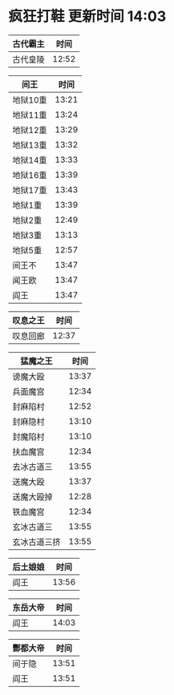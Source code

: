 # 疯狂打鞋 更新时间 14:03

| 古代霸主   | 时间    |
|--------|-------|
| 古代皇陵 | 12:52 |

| 间王   | 时间    |
|--------|-------|
| 地狱10重 | 13:21 |
| 地狱11重 | 13:24 |
| 地狱12重 | 13:29 |
| 地狱13重 | 13:32 |
| 地狱14重 | 13:33 |
| 地狱16重 | 13:39 |
| 地狱17重 | 13:43 |
| 地狱1重 | 13:39 |
| 地狱2重 | 12:49 |
| 地狱3重 | 13:13 |
| 地狱5重 | 12:57 |
| 间王不 | 13:47 |
| 闻王欧 | 13:47 |
| 阎王 | 13:47 |

| 叹息之王   | 时间    |
|--------|-------|
| 叹息回廊 | 12:37 |

| 猛魔之王   | 时间    |
|--------|-------|
| 谤魔大殴 | 13:37 |
| 兵面魔宫 | 12:34 |
| 封麻陷村 | 12:52 |
| 封麻隐村 | 13:10 |
| 封魔陷村 | 13:10 |
| 扶血魔宫 | 12:34 |
| 去冰古道三 | 13:55 |
| 送魔大殴 | 13:37 |
| 送魔大殴掉 | 12:28 |
| 铁血魔宫 | 12:34 |
| 玄冰古道三 | 13:55 |
| 玄冰古道三挤 | 13:55 |

| 后土娘娘   | 时间    |
|--------|-------|
| 阎王 | 13:56 |

| 东岳大帝   | 时间    |
|--------|-------|
| 阎王 | 14:03 |

| 酆都大帝   | 时间    |
|--------|-------|
| 间于隐 | 13:51 |
| 阎王 | 13:51 |